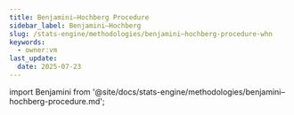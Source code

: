 ```yaml
---
title: Benjamini–Hochberg Procedure
sidebar_label: Benjamini–Hochberg
slug: /stats-engine/methodologies/benjamini–hochberg-procedure-whn
keywords:
  - owner:vm
last_update:
  date: 2025-07-23
---
```


import Benjamini from '@site/docs/stats-engine/methodologies/benjamini–hochberg-procedure.md';

<Benjamini />